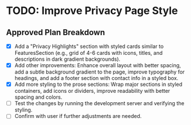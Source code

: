 # TODO: Improve Privacy Page Style

## Approved Plan Breakdown
- [x] Add a "Privacy Highlights" section with styled cards similar to FeaturesSection (e.g., grid of 4-6 cards with icons, titles, and descriptions in dark gradient backgrounds).
- [x] Add other improvements: Enhance overall layout with better spacing, add a subtle background gradient to the page, improve typography for headings, and add a footer section with contact info in a styled box.
- [x] Add more styling to the prose sections: Wrap major sections in styled containers, add icons or dividers, improve readability with better spacing and colors.
- [ ] Test the changes by running the development server and verifying the styling.
- [ ] Confirm with user if further adjustments are needed.
